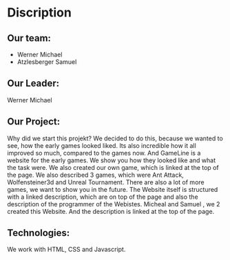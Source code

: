 # Discription
## Our team:
* Werner Michael
* Atzlesberger Samuel

## Our Leader:
Werner Michael

## Our Project:
  Why did we start this projekt? We decided to do this, because we wanted to see, how the early games looked liked. 
  Its also incredible how it all improved so much, compared to the games now. And GameLine is a website for the early games. 
  We show you how they looked like and what the task were. We also created our own game,
  which is linked at the top of the page. We also described 3 games, which were Ant Attack, Wolfensteiner3d and Unreal Tournament. 
  There are also a lot of more games, we want to show you in the future. The Website itself is structured with a linked description, 
  which are on top of the page and also the description of the programmer of the Webistes. Micheal and Samuel , we 2 created this Website.
  And the description is linked at the top of the page. 

## Technologies:
We work with HTML, CSS and Javascript.


